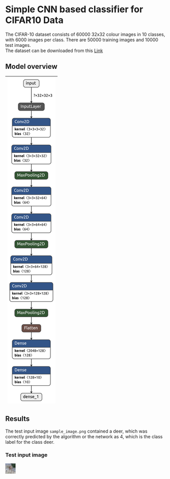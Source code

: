 # Simple CNN based classifier for CIFAR10 Data  
The CIFAR-10 dataset consists of 60000 32x32 colour images in 10 classes, with 6000 images per class. There are 50000 training images and 10000 test images.  
The dataset can be downloaded from this [Link](https://www.cs.toronto.edu/~kriz/cifar.html)  
## Model overview  
| ![](assets/final_model.png) |
|:--:| 

## Results  
The test input image `sample_image.png` contained a deer, which was correctly predicted by the algorithm or the network as 4, which is the class label for the class deer.  
### Test input image  
<img src="sample_image.png" width="32">
